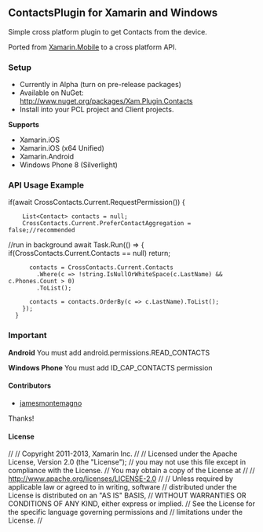 ## ContactsPlugin for Xamarin and Windows

Simple cross platform plugin to get Contacts from the device.

Ported from [Xamarin.Mobile](http://www.github.com/xamarin/xamarin.mobile) to a cross platform API.

### Setup
* Currently in Alpha (turn on pre-release packages)
* Available on NuGet: http://www.nuget.org/packages/Xam.Plugin.Contacts
* Install into your PCL project and Client projects.

**Supports**
* Xamarin.iOS
* Xamarin.iOS (x64 Unified)
* Xamarin.Android
* Windows Phone 8 (Silverlight)

### API Usage Example
if(await CrossContacts.Current.RequestPermission())
      {
     
        List<Contact> contacts = null;
        CrossContacts.Current.PreferContactAggregation = false;//recommended
//run in background
        await Task.Run(() =>
        {
          if(CrossContacts.Current.Contacts == null)
            return;

          contacts = CrossContacts.Current.Contacts
            .Where(c => !string.IsNullOrWhiteSpace(c.LastName) && c.Phones.Count > 0)         
            .ToList();

          contacts = contacts.OrderBy(c => c.LastName).ToList();
        });
      }




### Important

**Android**
You must add android.permissions.READ_CONTACTS

**Windows Phone**
You must add ID_CAP_CONTACTS permission

#### Contributors
* [jamesmontemagno](https://github.com/jamesmontemagno)

Thanks!

#### License
﻿//
//  Copyright 2011-2013, Xamarin Inc.
//
//    Licensed under the Apache License, Version 2.0 (the "License");
//    you may not use this file except in compliance with the License.
//    You may obtain a copy of the License at
//
//        http://www.apache.org/licenses/LICENSE-2.0
//
//    Unless required by applicable law or agreed to in writing, software
//    distributed under the License is distributed on an "AS IS" BASIS,
//    WITHOUT WARRANTIES OR CONDITIONS OF ANY KIND, either express or implied.
//    See the License for the specific language governing permissions and
//    limitations under the License.
//
